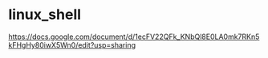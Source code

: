 # linux_shell
https://docs.google.com/document/d/1ecFV22QFk_KNbQl8E0LA0mk7RKn5kFHgHy80iwX5Wn0/edit?usp=sharing
